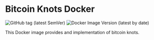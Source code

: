# Bitcoin Knots Docker

![GitHub tag (latest SemVer)](https://img.shields.io/github/v/tag/simplecoincom/bitcoin-knots-docker?label=GitHub)
![Docker Image Version (latest by date)](https://img.shields.io/docker/v/simplecoin/bitcoin-knots?label=Docker)

This Docker image provides and implementation of bitcoin knots.
